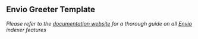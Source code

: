 ## Envio Greeter Template

*Please refer to the [documentation website](https://docs.envio.dev) for a thorough guide on all [Envio](https://envio.dev) indexer features*
